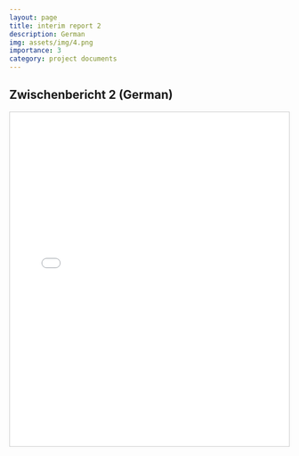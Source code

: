 ```yaml
---
layout: page
title: interim report 2
description: German
img: assets/img/4.png
importance: 3
category: project documents
---
```


## Zwischenbericht 2 (German)

<div style="overflow: auto; height: 600px; border: 1px solid #ccc;">
    <iframe src="/assets/pdf/Vorhabensbeschreibung_MODELO_V9_Redigiert.pdf" width="100%" height="600px" style="border: none;"></iframe>
</div>


<!-- 
---
layout: page
title: final report
description: final report with redirect to website
img: assets/img/7.jpg
redirect: https://unsplash.com
importance: 3
category: project documents
---
-->